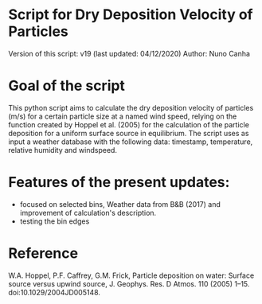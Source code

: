 # Script for Dry Deposition Velocity of Particles

Version of this script: v19  (last updated: 04/12/2020)
Author: Nuno Canha

# Goal of the script

This python script aims to calculate the dry deposition velocity of particles (m/s) for a certain particle size at a named wind speed, relying on the function created by Hoppel et al. (2005) for the calculation of the particle deposition for a uniform surface source in equilibrium. The script uses as input a weather database with the following data: timestamp, temperature, relative humidity and windspeed.

# Features of the present updates: 
- focused on selected bins, Weather data from B&B (2017) and improvement of calculation's description.
- testing the bin edges

# Reference
W.A. Hoppel, P.F. Caffrey, G.M. Frick, Particle deposition on water: Surface source versus upwind source, J. Geophys. Res. D Atmos. 110 (2005) 1–15. doi:10.1029/2004JD005148.
